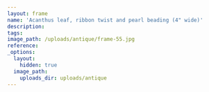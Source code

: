 ```yaml
---
layout: frame
name: 'Acanthus leaf, ribbon twist and pearl beading (4" wide)'
description:
tags:
image_path: /uploads/antique/frame-55.jpg
reference:
_options:
  layout:
    hidden: true
  image_path:
    uploads_dir: uploads/antique
---
```

